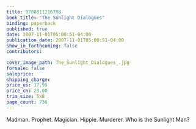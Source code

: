 ```yaml
---
title: 9780811216708
book_title: "The Sunlight Dialogues"
binding: paperback
published: true
date: 2007-11-01T05:00:51-04:00
publication_date: 2007-11-01T05:00:51-04:00
show_in_forthcoming: false
contributors:

cover_image_path: The_Sunlight_Dialogues_.jpg
forsale: false
saleprice:
shipping_charge:
price_us: 17.95
price_cn: 23.00
trim_size: 5x8
page_count: 736
---
```

Madman. Prophet. Magician. Hippie. Murderer. Who is the Sunlight Man?

